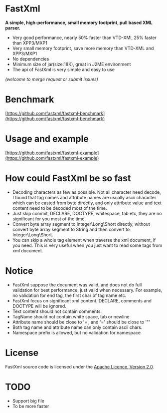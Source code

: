 # FastXml

**A simple, high-performance, small memory footprint, pull based XML parser.**

 * Very good performance, nearly 50% faster than VTD-XMl, 25% faster than XPP3/MXP1
 * Very small memory footprint, save more memory than VTD-XML and XPP3/MXP1
 * No dependencies
 * Minimum size of jar(size:18K), great in J2ME environment
 * The api of FastXml is very simple and easy to use

 *(welcome to merge request or submit issues)*

# Benchmark

[https://github.com/fastxml/fastxml-benchmark](https://github.com/fastxml/fastxml-benchmark)

# Usage and example

[https://github.com/fastxml/fastxml-example](https://github.com/fastxml/fastxml-example)

# How could FastXml be so fast
 * Decoding characters as few as possible. Not all character need decode,
   I found that tag names and attribute names are usually ascii character which can be casted from byte directly,
   and only attribute value and text content need to be decoded most of the time.
 * Just skip commit, DECLARE, DOCTYPE, whitespace, tab etc,
   they are no significant for you most of the time.
 * Convert byte array segment to Integer\Long\Short directly,
   without convert byte array segment to String and then convert to Integer\Long\Short.
 * You can skip a whole tag element when traverse the xml document, if you need.
   This is very useful when you just want to read some tags from xml document.

# Notice

 * FastXml suppose the document was valid, and does not do full validation for best performance, just valid when necessary. For example, no validation for end tag, the first char of tag name etc.
 * FastXml focus on significant xml content. DECLARE, comments and DOCTYPE will be ignored.
 * Text content should not contain comments.
 * TagName should not contain white space, tab or newline
 * Attribute name should be close to '=', and '=' should be close to '\"'
 * Both tag name and attribute name can only contain ascii chars.
 * Namespace prefix is allowed, but no validation for namespace

# License
FastXml source code is licensed under the [Apache Licence, Version 2.0](http://www.apache.org/licenses/LICENSE-2.0.html).

# TODO
 * Support big file
 * To be more faster